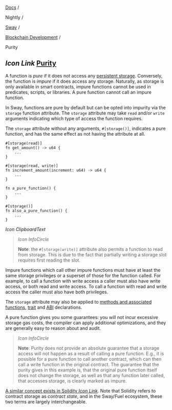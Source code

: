 [Docs](https://docs.fuel.network/) /

Nightly  /

[Sway](https://docs.fuel.network/docs/nightly/sway/) /

[Blockchain Development](https://docs.fuel.network/docs/nightly/sway/blockchain-development/) /

Purity

## _Icon Link_ [Purity](https://docs.fuel.network/docs/nightly/sway/blockchain-development/purity/\#purity)

A function is _pure_ if it does not access any [persistent storage](https://docs.fuel.network/docs/nightly/sway/blockchain-development/storage/). Conversely, the function is _impure_ if it does access any storage. Naturally, as storage is only available in smart contracts, impure functions cannot be used in predicates, scripts, or libraries. A pure function cannot call an impure function.

In Sway, functions are pure by default but can be opted into impurity via the `storage` function attribute. The `storage` attribute may take `read` and/or `write` arguments indicating which type of access the function requires.

The `storage` attribute without any arguments, `#[storage()]`, indicates a pure function, and has the same effect as not having the attribute at all.

```fuel_Box fuel_Box-idXKMmm-css
#[storage(read)]
fn get_amount() -> u64 {
    ...
}

#[storage(read, write)]
fn increment_amount(increment: u64) -> u64 {
    ...
}

fn a_pure_function() {
    ...
}

#[storage()]
fn also_a_pure_function() {
    ...
}
```

_Icon ClipboardText_

> _Icon InfoCircle_
>
> **Note**: the `#[storage(write)]` attribute also permits a function to read from storage. This is due to the fact that partially writing a storage slot requires first reading the slot.

Impure functions which call other impure functions must have at least the same storage privileges or a superset of those for the function called. For example, to call a function with write access a caller must also have write access, or both read and write access. To call a function with read and write access the caller must also have both privileges.

The `storage` attribute may also be applied to [methods and associated functions](https://docs.fuel.network/docs/nightly/sway/basics/methods_and_associated_functions/), [trait](https://docs.fuel.network/docs/nightly/sway/advanced/traits/) and [ABI](https://docs.fuel.network/docs/nightly/sway/sway-program-types/smart_contracts/#the-abi-declaration) declarations.

A pure function gives you some guarantees: you will not incur excessive storage gas costs, the compiler can apply additional optimizations, and they are generally easy to reason about and audit.

> _Icon InfoCircle_
>
> **Note**: Purity does not provide an absolute guarantee that a storage access will not happen as a result of calling a pure function. E.g., it is possible for a pure function to call another contract, which can then call a write function in the original contract. The guarantee that the purity gives in this example is, that the original pure function itself does not change the storage, as well as that any function later called, that accesses storage, is clearly marked as impure.

[A similar concept exists in Solidity _Icon Link_](https://docs.soliditylang.org/en/latest/contracts.html#pure-functions). Note that Solidity refers to contract storage as _contract state_, and in the Sway/Fuel ecosystem, these two terms are largely interchangeable.